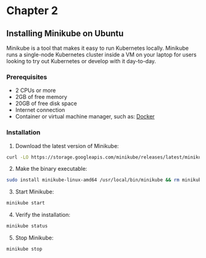 # Chapter 2

## Installing Minikube on Ubuntu

Minikube is a tool that makes it easy to run Kubernetes locally. Minikube runs a single-node Kubernetes cluster inside a VM on your laptop for users looking to try out Kubernetes or develop with it day-to-day.

### Prerequisites

- 2 CPUs or more
- 2GB of free memory
- 20GB of free disk space
- Internet connection
- Container or virtual machine manager, such as: [Docker](https://www.docker.com/)

### Installation

1. Download the latest version of Minikube:

```bash
curl -LO https://storage.googleapis.com/minikube/releases/latest/minikube-linux-amd64
```

2. Make the binary executable:

```bash
sudo install minikube-linux-amd64 /usr/local/bin/minikube && rm minikube-linux-amd64
```

3. Start Minikube:

```bash
minikube start
```

4. Verify the installation:

```bash
minikube status
```

5. Stop Minikube:

```bash
minikube stop
```